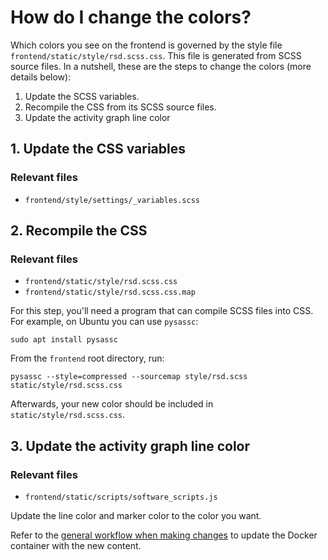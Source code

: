 # How do I change the colors?

Which colors you see on the frontend is governed by the style file ``frontend/static/style/rsd.scss.css``. This file is generated from SCSS source
files. In a nutshell, these are the steps to change the colors (more
details below):

1. Update the SCSS variables.
1. Recompile the CSS from its SCSS source files.
1. Update the activity graph line color

## 1. Update the CSS variables

### Relevant files

- ``frontend/style/settings/_variables.scss``

## 2. Recompile the CSS

### Relevant files

- ``frontend/static/style/rsd.scss.css``
- ``frontend/static/style/rsd.scss.css.map``


For this step, you'll need a program that can compile SCSS files into CSS. For
example, on Ubuntu you can use ``pysassc``:

```
sudo apt install pysassc
```

From the ``frontend`` root directory, run:

```
pysassc --style=compressed --sourcemap style/rsd.scss static/style/rsd.scss.css
```

Afterwards, your new color should be included in ``static/style/rsd.scss.css``.

## 3. Update the activity graph line color

### Relevant files
- ``frontend/static/scripts/software_scripts.js``

Update the line color and marker color to the color you want.

Refer to the [general workflow when making changes](../README.md#general-workflow-when-making-changes) to update the Docker
container with the new content.


